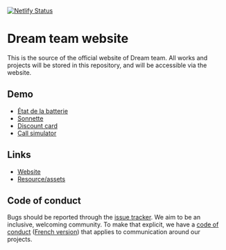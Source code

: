 [![Netlify Status](https://api.netlify.com/api/v1/badges/f2be4534-06c5-4c2d-a9bb-6a47c3fbfc21/deploy-status)](https://app.netlify.com/sites/dreamteam-website/deploys)

# Dream team website

This is the source of the official website of Dream team. All works and projects will be stored in this repository, and will be accessible via the website.

## Demo

- [État de la batterie](https://dt.bruxelles.dev/)
- [Sonnette](https://dt.bruxelles.dev/)
- [Discount card](https://dt.bruxelles.dev/)
- [Call simulator](https://dt.bruxelles.dev/)

## Links

- [Website](https://dt.bruxelles.dev/)
- [Resource/assets](https://assets.dt.bruxelles.dev/)

## Code of conduct

Bugs should be reported through the [issue tracker](https://github.com/dreamteamflow/website/issues). We aim to be an inclusive, welcoming community. To make that explicit, we have a [code of conduct](https://www.contributor-covenant.org/version/2/0/code_of_conduct/) ([French version](https://www.contributor-covenant.org/fr/version/2/0/code_of_conduct/)) that applies to communication around our projects.
